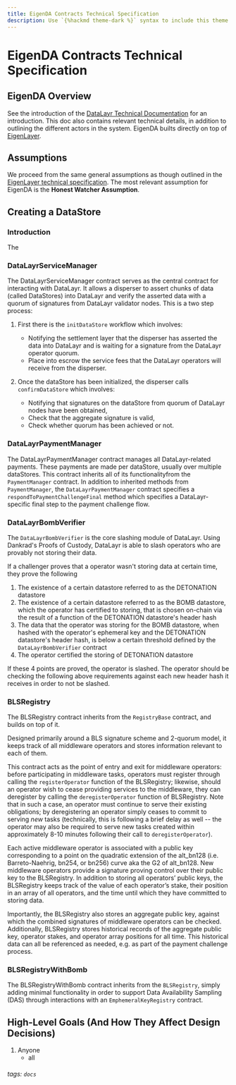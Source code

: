 ```yaml
---
title: EigenDA Contracts Technical Specification
description: Use `{%hackmd theme-dark %}` syntax to include this theme.
---
```


# EigenDA Contracts Technical Specification

## EigenDA Overview
See the introduction of the [DataLayr Technical Documentation](https://hackmd.io/VXNjJL3iS5W85UxB-mD3VQ) for an introduction. This doc also contains relevant technical details, in addition to outlining the different actors in the system.
EigenDA builts directly on top of [EigenLayer](https://hackmd.io/@layr/eigenlayer-tech-spec).

## Assumptions
We proceed from the same general assumptions as though outlined in the [EigenLayer technical specification](https://hackmd.io/@layr/eigenlayer-tech-spec). The most relevant assumption for EigenDA is the **Honest Watcher Assumption**.

## Creating a DataStore
### Introduction
The

### DataLayrServiceManager
The DataLayrServiceManager contract serves as the central contract for interacting with DataLayr.  It allows a disperser to assert chunks of data (called DataStores) into DataLayr and verify the asserted data with a quorum of signatures from DataLayr validator nodes.  This is a two step process:



1. First there is the `initDataStore` workflow which involves:
    - Notifying the settlement layer that the disperser has asserted the data into DataLayr and is waiting for a signature from the DataLayr operator quorum.
    - Place into escrow the service fees that the DataLayr operators will receive from the disperser.

2. Once the dataStore has been initialized, the disperser calls `confirmDataStore` which involves:
    * Notifying that signatures on the dataStore from quorum of DataLayr nodes have been obtained,
     * Check that the aggregate signature is valid,
     * Check whether quorum has been achieved or not.

### DataLayrPaymentManager
The DataLayrPaymentManager contract manages all DataLayr-related payments.  These payments are made per dataStore, usually over multiple dataStores. This contract inherits all of its functionalityfrom the `PaymentManager` contract. In addition to inherited methods from `PaymentManager`, the `DataLayrPaymentManager` contract specifies a `respondToPaymentChallengeFinal` method which specifies a DataLayr-specific final step to the payment challenge flow.

### DataLayrBombVerifier
The `DataLayrBombVerifier` is the core slashing module of DataLayr. Using Dankrad's Proofs of Custody, DataLayr is able to slash operators who are provably not storing their data.

If a challenger proves that a operator wasn't storing data at certain time, they prove the following 

1. The existence of a certain datastore referred to as the DETONATION datastore
2. The existence of a certain datastore referred to as the BOMB datastore, which the operator has certified to storing, that is chosen on-chain via the result of a function of the DETONATION datastore's header hash
3. The data that the operator was storing for the BOMB datastore, when hashed with the operator's ephemeral key and the DETONATION datastore's header hash, is below a certain threshold defined by the `DataLayrBombVerifier` contract
4. The operator certified the storing of DETONATION datastore

If these 4 points are proved, the operator is slashed. The operator should be checking the following above requirements against each new header hash it receives in order to not be slashed.

### BLSRegistry
The BLSRegistry contract inherits from the `RegistryBase` contract, and builds on top of it.

Designed primarily around a BLS signature scheme and 2-quorum model, it keeps track of all middleware operators and stores information relevant to each of them.

This contract acts as the point of entry and exit for middleware operators: before participating in middleware tasks, operators must register through calling the `registerOperator` function of the BLSRegistry; likewise, should an operator wish to cease providing services to the middleware, they can deregister by calling the `deregisterOperator` function of BLSRegistry. Note that in such a case, an operator must continue to serve their existing obligations; by deregistering an operator simply ceases to commit to serving *new* tasks (technically, this is following a brief delay as well -- the operator may also be required to serve new tasks created within approximately 8-10 minutes following their call to `deregisterOperator`).

Each active middleware operator is associated with a public key corresponding to a point on the quadratic extension of the alt_bn128 (i.e. Barreto-Naehrig, bn254, or bn256) curve aka the G2 of alt_bn128. New middleware operators provide a signature proving control over their public key to the BLSRegistry. In addition to storing all operators’ public keys, the BLSRegistry keeps track of the value of each operator’s stake, their position in an array of all operators, and the time until which they have committed to storing data.

Importantly, the BLSRegistry also stores an aggregate public key, against which the combined signatures of middleware operators can be checked. 
Additionally, BLSRegistry stores historical records of the aggregate public key, operator stakes, and operator array positions for all time. This historical data can all be referenced as needed, e.g. as part of the payment challenge process.

### BLSRegistryWithBomb
The BLSRegistryWithBomb contract inherits from the `BLSRegistry`, simply adding minimal functionality in order to support Data Availability Sampling (DAS) through interactions with an `EmphemeralKeyRegistry` contract.

## High-Level Goals (And How They Affect Design Decisions)
1. Anyone
    * all

###### tags: `docs`